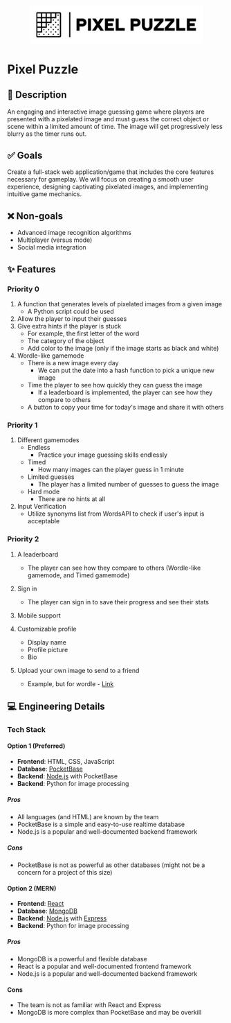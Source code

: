 <div align="center">
  <img src="static/imgs/Pixel_Puzzle_Logo_Rectangle.jpg" alt="Pixel Puzzle Logo" width="400"/>
</div>

# Pixel Puzzle

## 📝 Description

An engaging and interactive image guessing game where players are presented with a pixelated image and must guess the correct object or scene within a limited amount of time. The image will get progressively less blurry as the timer runs out.

## ✅ Goals

Create a full-stack web application/game that includes the core features necessary for gameplay. We will focus on creating a smooth user experience, designing captivating pixelated images, and implementing intuitive game mechanics.

## ❌ Non-goals

- Advanced image recognition algorithms
- Multiplayer (versus ​​mode)
- Social media integration

## ✨ Features

### Priority 0

1. A function that generates levels of pixelated images from a given image
   - A Python script could be used
2. Allow the player to input their guesses
3. Give extra hints if the player is stuck
   - For example, the first letter of the word
   - The category of the object
   - Add color to the image (only if the image starts as black and white)
4. Wordle-like gamemode
   - There is a new image every day
     - We can put the date into a hash function to pick a unique new image
   - Time the player to see how quickly they can guess the image
     - If a leaderboard is implemented, the player can see how they compare to others
   - A button to copy your time for today's image and share it with others

### Priority 1

1. Different gamemodes
   - Endless
     - Practice your image guessing skills endlessly
   - Timed
     - How many images can the player guess in 1 minute
   - Limited guesses
     - The player has a limited number of guesses to guess the image
   - Hard mode
     - There are no hints at all
2. Input Verification
   - Utilize synonyms list from WordsAPI to check if user's input is acceptable

### Priority 2

1. A leaderboard

   - The player can see how they compare to others (Wordle-like gamemode, and Timed gamemode)

2. Sign in

   - The player can sign in to save their progress and see their stats

3. Mobile support

4. Customizable profile

   - Display name
   - Profile picture
   - Bio

5. Upload your own image to send to a friend
   - Example, but for wordle - [Link](https://mywordle.strivemath.com/)

## 💻 Engineering Details

### Tech Stack

#### Option 1 (Preferred)

- **Frontend**: HTML, CSS, JavaScript
- **Database**: [PocketBase](https://pocketbase.io/)
- **Backend**: [Node.js](https://nodejs.org/en) with PocketBase
- **Backend**: Python for image processing

##### Pros

- All languages (and HTML) are known by the team
- PocketBase is a simple and easy-to-use realtime database
- Node.js is a popular and well-documented backend framework

##### Cons

- PocketBase is not as powerful as other databases (might not be a concern for a project of this size)

#### Option 2 (MERN)

- **Frontend**: [React](https://reactjs.org)
- **Database**: [MongoDB](https://www.mongodb.com)
- **Backend**: [Node.js](https://nodejs.org/en) with [Express](https://expressjs.com)
- **Backend**: Python for image processing

##### Pros

- MongoDB is a powerful and flexible database
- React is a popular and well-documented frontend framework
- Node.js is a popular and well-documented backend framework

#### Cons

- The team is not as familiar with React and Express
- MongoDB is more complex than PocketBase and may be overkill
